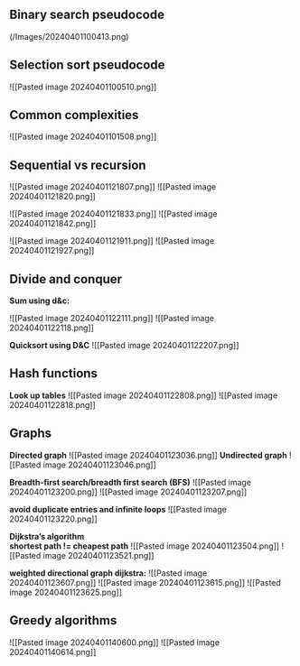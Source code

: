 
## Binary search pseudocode
(/Images/20240401100413.png)

## Selection sort pseudocode
![[Pasted image 20240401100510.png]]

## Common complexities
![[Pasted image 20240401101508.png]]

 ## Sequential vs recursion

![[Pasted image 20240401121807.png]]
![[Pasted image 20240401121820.png]]

![[Pasted image 20240401121833.png]]
![[Pasted image 20240401121842.png]]

![[Pasted image 20240401121911.png]]
![[Pasted image 20240401121927.png]]

## Divide and conquer
**Sum using d&c:**

![[Pasted image 20240401122111.png]]
![[Pasted image 20240401122118.png]]

**Quicksort using D&C**
![[Pasted image 20240401122207.png]]

## Hash functions
**Look up tables**
![[Pasted image 20240401122808.png]]
![[Pasted image 20240401122818.png]]

## Graphs
**Directed graph**
![[Pasted image 20240401123036.png]]
**Undirected graph**
![[Pasted image 20240401123046.png]]

**Breadth-first search/breadth first search (BFS)**
![[Pasted image 20240401123200.png]]
![[Pasted image 20240401123207.png]]

**avoid duplicate entries and infinite loops**
![[Pasted image 20240401123220.png]]

**Dijkstra’s algorithm  
shortest path != cheapest path**
![[Pasted image 20240401123504.png]]
![[Pasted image 20240401123521.png]]

**weighted directional graph dijkstra:**
![[Pasted image 20240401123607.png]]
![[Pasted image 20240401123615.png]]
![[Pasted image 20240401123625.png]]

## Greedy algorithms
![[Pasted image 20240401140600.png]]
![[Pasted image 20240401140614.png]]

